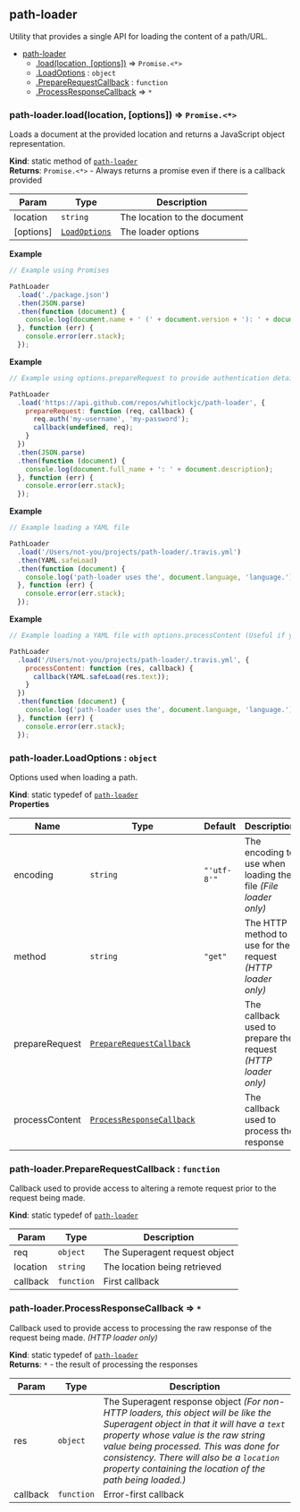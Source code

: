 <a name="module_path-loader"></a>

## path-loader
Utility that provides a single API for loading the content of a path/URL.


* [path-loader](#module_path-loader)
    * [.load(location, [options])](#module_path-loader.load) ⇒ <code>Promise.&lt;\*&gt;</code>
    * [.LoadOptions](#module_path-loader.LoadOptions) : <code>object</code>
    * [.PrepareRequestCallback](#module_path-loader.PrepareRequestCallback) : <code>function</code>
    * [.ProcessResponseCallback](#module_path-loader.ProcessResponseCallback) ⇒ <code>\*</code>

<a name="module_path-loader.load"></a>

### path-loader.load(location, [options]) ⇒ <code>Promise.&lt;\*&gt;</code>
Loads a document at the provided location and returns a JavaScript object representation.

**Kind**: static method of <code>[path-loader](#module_path-loader)</code>  
**Returns**: <code>Promise.&lt;\*&gt;</code> - Always returns a promise even if there is a callback provided  

| Param | Type | Description |
| --- | --- | --- |
| location | <code>string</code> | The location to the document |
| [options] | <code>[LoadOptions](#module_path-loader.LoadOptions)</code> | The loader options |

**Example**  
```js
// Example using PromisesPathLoader  .load('./package.json')  .then(JSON.parse)  .then(function (document) {    console.log(document.name + ' (' + document.version + '): ' + document.description);  }, function (err) {    console.error(err.stack);  });
```
**Example**  
```js
// Example using options.prepareRequest to provide authentication details for a remotely secure URLPathLoader  .load('https://api.github.com/repos/whitlockjc/path-loader', {    prepareRequest: function (req, callback) {      req.auth('my-username', 'my-password');      callback(undefined, req);    }  })  .then(JSON.parse)  .then(function (document) {    console.log(document.full_name + ': ' + document.description);  }, function (err) {    console.error(err.stack);  });
```
**Example**  
```js
// Example loading a YAML filePathLoader  .load('/Users/not-you/projects/path-loader/.travis.yml')  .then(YAML.safeLoad)  .then(function (document) {    console.log('path-loader uses the', document.language, 'language.');  }, function (err) {    console.error(err.stack);  });
```
**Example**  
```js
// Example loading a YAML file with options.processContent (Useful if you need information in the raw response)PathLoader  .load('/Users/not-you/projects/path-loader/.travis.yml', {    processContent: function (res, callback) {      callback(YAML.safeLoad(res.text));    }  })  .then(function (document) {    console.log('path-loader uses the', document.language, 'language.');  }, function (err) {    console.error(err.stack);  });
```
<a name="module_path-loader.LoadOptions"></a>

### path-loader.LoadOptions : <code>object</code>
Options used when loading a path.

**Kind**: static typedef of <code>[path-loader](#module_path-loader)</code>  
**Properties**

| Name | Type | Default | Description |
| --- | --- | --- | --- |
| encoding | <code>string</code> | <code>&quot;&#x27;utf-8&#x27;&quot;</code> | The encoding to use when loading the file *(File loader only)* |
| method | <code>string</code> | <code>&quot;get&quot;</code> | The HTTP method to use for the request *(HTTP loader only)* |
| prepareRequest | <code>[PrepareRequestCallback](#module_path-loader.PrepareRequestCallback)</code> |  | The callback used to prepare the request *(HTTP loader only)* |
| processContent | <code>[ProcessResponseCallback](#module_path-loader.ProcessResponseCallback)</code> |  | The callback used to process the response |

<a name="module_path-loader.PrepareRequestCallback"></a>

### path-loader.PrepareRequestCallback : <code>function</code>
Callback used to provide access to altering a remote request prior to the request being made.

**Kind**: static typedef of <code>[path-loader](#module_path-loader)</code>  

| Param | Type | Description |
| --- | --- | --- |
| req | <code>object</code> | The Superagent request object |
| location | <code>string</code> | The location being retrieved |
| callback | <code>function</code> | First callback |

<a name="module_path-loader.ProcessResponseCallback"></a>

### path-loader.ProcessResponseCallback ⇒ <code>\*</code>
Callback used to provide access to processing the raw response of the request being made. *(HTTP loader only)*

**Kind**: static typedef of <code>[path-loader](#module_path-loader)</code>  
**Returns**: <code>\*</code> - the result of processing the responses  

| Param | Type | Description |
| --- | --- | --- |
| res | <code>object</code> | The Superagent response object *(For non-HTTP loaders, this object will be like the Superagent object in that it will have a `text` property whose value is the raw string value being processed.  This was done for consistency.  There will also be a `location` property containing the location of the path being loaded.)* |
| callback | <code>function</code> | Error-first callback |

